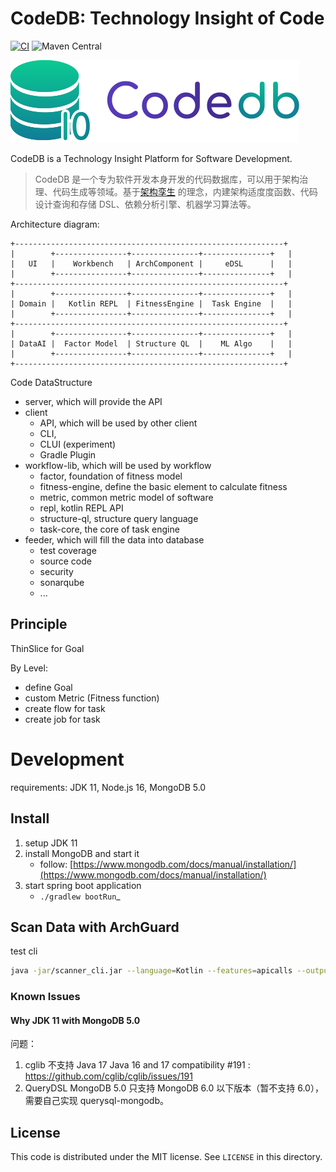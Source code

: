 # CodeDB: Technology Insight of Code

[![CI](https://github.com/archguard/codedb-poc/actions/workflows/ci.yaml/badge.svg)](https://github.com/archguard/codedb-poc/actions/workflows/ci.yaml)
![Maven Central](https://img.shields.io/maven-central/v/org.archguard.codedb/runner)

![CodeDB Logo](assets/codedb.svg)

CodeDB is a Technology Insight Platform for Software Development.

> CodeDB
> 是一个专为软件开发本身开发的代码数据库，可以用于架构治理、代码生成等领域。基于[架构孪生](https://www.phodal.com/blog/architecture-twin/)
> 的理念，内建架构适度度函数、代码设计查询和存储 DSL、依赖分析引擎、机器学习算法等。

Architecture diagram:

```
+------------------------------------------------------------+
|        +----------------+---------------+---------------+   |
|   UI   |    Workbench   | ArchComponent |     eDSL      |   |
|        +----------------+---------------+---------------+   |
+------------------------------------------------------------+
|        +----------------+---------------+---------------+   |
| Domain |   Kotlin REPL  | FitnessEngine |  Task Engine  |   |
|        +----------------+---------------+---------------+   |
+------------------------------------------------------------+
|        +----------------+---------------+---------------+   |
| DataAI |  Factor Model  | Structure QL  |    ML Algo    |   |
|        +----------------+---------------+---------------+   |
+------------------------------------------------------------+
```

Code DataStructure

- server, which will provide the API
- client
    - API, which will be used by other client 
    - CLI,
    - CLUI (experiment)
    - Gradle Plugin
- workflow-lib, which will be used by workflow
    - factor, foundation of fitness model
    - fitness-engine, define the basic element to calculate fitness
    - metric, common metric model of software
    - repl, kotlin REPL API
    - structure-ql, structure query language
    - task-core, the core of task engine
- feeder, which will fill the data into database
    - test coverage
    - source code
    - security
    - sonarqube
    - ...

## Principle

ThinSlice for Goal

By Level:

- define Goal
- custom Metric (Fitness function)
- create flow for task
- create job for task

# Development

requirements: JDK 11, Node.js 16, MongoDB 5.0

## Install

1. setup JDK 11
2. install MongoDB and start it
    - follow: [https://www.mongodb.com/docs/manual/installation/](https://www.mongodb.com/docs/manual/installation/)
3. start spring boot application
    - `./gradlew bootRun`_

## Scan Data with ArchGuard

test cli

```bash
java -jar/scanner_cli.jar --language=Kotlin --features=apicalls --output=http --output=json --path=. --server-url=http://localhost:8084
```

### Known Issues

#### Why JDK 11 with MongoDB 5.0

问题：

1. cglib 不支持 Java 17 Java 16 and 17 compatibility #191 : https://github.com/cglib/cglib/issues/191
2. QueryDSL MongoDB 5.0 只支持 MongoDB 6.0 以下版本（暂不支持 6.0），需要自己实现 querysql-mongodb。

License
---

This code is distributed under the MIT license. See `LICENSE` in this directory.
